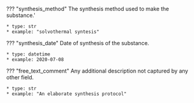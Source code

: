 ??? "synthesis_method"
    The synthesis method used to make the substance.'

    * type: str
    * example: "solvothermal syntesis"

??? "synthesis_date"
    Date of synthesis of the substance.

    * type: datetime
    * example: 2020-07-08    

??? "free_text_comment"
    Any additional description not captured by any other field.

    * type: str
    * example: "An elaborate synthesis protocol" 